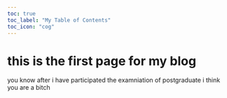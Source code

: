 ```yaml
---
toc: true
toc_label: "My Table of Contents"
toc_icon: "cog"
---
```


# this is the first page for my blog

you know after i have participated the examniation of postgraduate i think you are a bitch

